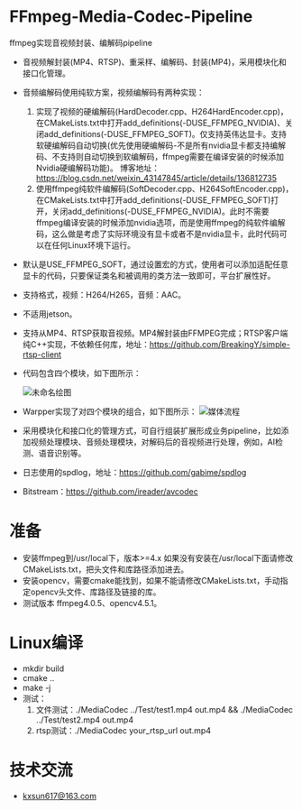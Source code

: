 # FFmpeg-Media-Codec-Pipeline
ffmpeg实现音视频封装、编解码pipeline

* 音视频解封装(MP4、RTSP)、重采样、编解码、封装(MP4)，采用模块化和接口化管理。
* 音频编解码使用纯软方案，视频编解码有两种实现：
  1. 实现了视频的硬编解码(HardDecoder.cpp、H264HardEncoder.cpp)，在CMakeLists.txt中打开add_definitions(-DUSE_FFMPEG_NVIDIA)、关闭add_definitions(-DUSE_FFMPEG_SOFT)。仅支持英伟达显卡。支持软硬编解码自动切换(优先使用硬编解码-不是所有nvidia显卡都支持编解码、不支持则自动切换到软编解码，ffmpeg需要在编译安装的时候添加Nvidia硬编解码功能)。 博客地址：https://blog.csdn.net/weixin_43147845/article/details/136812735
  2. 使用ffmpeg纯软件编解码(SoftDecoder.cpp、H264SoftEncoder.cpp)，在CMakeLists.txt中打开add_definitions(-DUSE_FFMPEG_SOFT)打开，关闭add_definitions(-DUSE_FFMPEG_NVIDIA)。此时不需要ffmpeg编译安装的时候添加nvidia选项，而是使用ffmpeg的纯软件编解码，这么做是考虑了实际环境没有显卡或者不是nvidia显卡，此时代码可以在任何Linux环境下运行。
* 默认是USE_FFMPEG_SOFT，通过设置宏的方式，使用者可以添加适配任意显卡的代码，只要保证类名和被调用的类方法一致即可，平台扩展性好。
* 支持格式，视频：H264/H265，音频：AAC。
* 不适用jetson。
* 支持从MP4、RTSP获取音视频。MP4解封装由FFMPEG完成；RTSP客户端纯C++实现，不依赖任何库，地址：https://github.com/BreakingY/simple-rtsp-client
* 代码包含四个模块，如下图所示：

  ![未命名绘图](https://github.com/BreakingY/FFmpeg-Media-Codec-Pipeline/assets/99859929/fbde5819-4527-4eec-8b7b-508264efc995)
* Warpper实现了对四个模块的组合，如下图所示：
  ![媒体流程](https://github.com/BreakingY/FFmpeg-Media-Codec-Pipeline/assets/99859929/f7fb8e07-ab2a-49c5-88e1-49301b6431bd)
* 采用模块化和接口化的管理方式，可自行组装扩展形成业务pipeline，比如添加视频处理模块、音频处理模块，对解码后的音视频进行处理，例如，AI检测、语音识别等。
* 日志使用的spdlog，地址：https://github.com/gabime/spdlog
* Bitstream：https://github.com/ireader/avcodec

# 准备
* 安装ffmpeg到/usr/local下，版本>=4.x 如果没有安装在/usr/local下面请修改CMakeLists.txt，把头文件和库路径添加进去。
* 安装opencv，需要cmake能找到，如果不能请修改CMakeLists.txt，手动指定opencv头文件、库路径及链接的库。
* 测试版本 ffmpeg4.0.5、opencv4.5.1。

# Linux编译
* mkdir build
* cmake ..
* make -j
* 测试：
  1. 文件测试：./MediaCodec ../Test/test1.mp4 out.mp4 && ./MediaCodec ../Test/test2.mp4 out.mp4
  2. rtsp测试：./MediaCodec your_rtsp_url out.mp4


# 技术交流
* kxsun617@163.com



